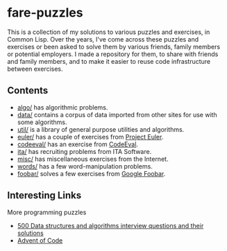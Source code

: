 fare-puzzles
============

This is a collection of my solutions to various puzzles and exercises, in Common Lisp.
Over the years, I've come across these puzzles and exercises or been asked to solve them
by various friends, family members or potential employers. I made a repository for them,
to share with friends and family members, and to make it easier to reuse code infrastructure
between exercises.

Contents
--------

* [algo/](algo/) has algorithmic problems.
* [data/](data/) contains a corpus of data imported from other sites for use with some algorithms.
* [util/](util/) is a library of general purpose utilities and algorithms.
* [euler/](euler/) has a couple of exercises from [Project Euler](https://projecteuler.net/).
* [codeeval/](codeval/) has an exercise from [CodeEval](https://www.codeeval.com/).
* [ita/](ita/) has recruiting problems from ITA Software.
* [misc/](misc/) has miscellaneous exercises from the Internet.
* [words/](words/) has a few word-manipulation problems.
* [foobar/](foobar/) solves a few exercises from [Google Foobar](https://www.google.com/foobar/).


Interesting Links
-----------------

More programming puzzles

* [500 Data structures and algorithms interview questions and their solutions](https://techiedelight.quora.com/500-Data-structures-and-algorithms-interview-questions-and-their-solutions)
* [Advent of Code](http://adventofcode.com/)
